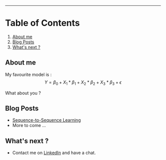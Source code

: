 ---

# Table of Contents
1. [About me](#about-me)
2. [Blog Posts](#blog-posts)
4. [What's next ?](#whats-next-)

## About me

My favourite model is : $$Y=\beta_0 + X_1*\beta_1 + X_2*\beta_2 + X_3*\beta_3 + \epsilon$$

What about you ?

## Blog Posts

* [Sequence-to-Sequence Learning](https://albansteff.github.io/sequencelearning)
* More to come ...

## What's next ?

- Contact me on [LinkedIn](https://www.linkedin.com/in/alban-steff-260ab715b/) and have a chat.
